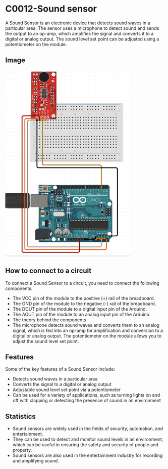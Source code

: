 # C0012-Sound sensor

A Sound Sensor is an electronic device that detects sound waves in a particular area. The sensor uses a microphone to detect sound and sends the output to an op-amp, which amplifies the signal and converts it to a digital or analog output. The sound level set point can be adjusted using a potentiometer on the module.

## Image

![IMG](IMG/IMG.png)

## How to connect to a circuit

To connect a Sound Sensor to a circuit, you need to connect the following components:

- The VCC pin of the module to the positive (+) rail of the breadboard.
- The GND pin of the module to the negative (-) rail of the breadboard.
- The DOUT pin of the module to a digital input pin of the Arduino.
- The AOUT pin of the module to an analog input pin of the Arduino.
- The theory behind the components
- The microphone detects sound waves and converts them to an analog signal, which is fed into an op-amp for amplification and conversion to a digital or analog output. The potentiometer on the module allows you to adjust the sound level set point.

## Features

Some of the key features of a Sound Sensor include:

- Detects sound waves in a particular area
- Converts the signal to a digital or analog output
- Adjustable sound level set point via a potentiometer
- Can be used for a variety of applications, such as turning lights on and off with clapping or detecting the presence of sound in an environment

## Statistics

- Sound sensors are widely used in the fields of security, automation, and entertainment. 
- They can be used to detect and monitor sound levels in an environment, which can be useful in ensuring the safety and security of people and property. 
- Sound sensors are also used in the entertainment industry for recording and amplifying sound.
